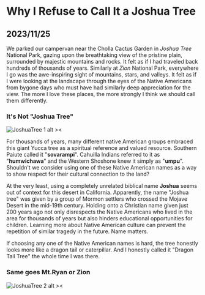 # Why I Refuse to Call It a Joshua Tree

## 2023/11/25

We parked our campervan near the Cholla Cactus Garden in _Joshua Tree_ National Park, gazing upon the breathtaking view of the pristine plain, surrounded by majestic mountains and rocks. It felt as if I had traveled back hundreds of thousands of years. Similarly at _Zion_ National Park, everywhere I go was the awe-inspiring sight of mountains, stars, and valleys. It felt as if I were looking at the landscape through the eyes of the Native Americans from bygone days who must have had similarly deep appreciation for the view. The more I love these places, the more strongly I think we should call them differently. 

### It's Not "Joshua Tree"

![JoshuaTree 1 alt ><](https://github.com/jinnycho/jinnycho.github.io/blob/main/src/assets/photos/joshuaTree1.png?raw=true)

For thousands of years, many different native American groups embraced this giant Yucca tree as a spiritual reference and valued resource. Southern Paiute called it "**sovarampi**". Cahuilla Indians referred to it as "**humwichawa**" and the Western Shoshone knew it simply as "**umpu**". Shouldn't we consider using one of these Native American names as a way to show respect for their cultural connection to the land? 

At the very least, using a completely unrelated biblical name **Joshua** seems out of context for this desert in California. Apparently, the name "Joshua tree" was given by a group of Mormon settlers who crossed the Mojave Desert in the mid-19th century. Holding onto a Christian name given just 200 years ago not only disrespects the Native Americans who lived in the area for thousands of years but also hinders educational opportunities for children. Learning more about Native American culture can prevent the repetition of similar tragedy in the future. Name matters.

If choosing any one of the Native American names is hard, the tree honestly looks more like a dragon tail or caterpillar. And I honestly called it "Dragon Tail Tree" the whole time I was there.

### Same goes Mt.Ryan or Zion

![JoshuaTree 2 alt ><](https://github.com/jinnycho/jinnycho.github.io/blob/main/src/assets/photos/joshuaTree2.png?raw=true)
